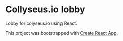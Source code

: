 # Collyseus.io lobby

Lobby for colyseus.io using React.

This project was bootstrapped with [Create React App](https://github.com/facebook/create-react-app).
